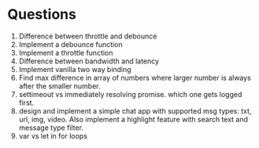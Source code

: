 # Questions

1. Difference between throttle and debounce
2. Implement a debounce function
3. Implement a throttle function
4. Difference between bandwidth and latency
5. Implement vanilla two way binding
6. Find max difference in array of numbers where larger number is always after the smaller number.
7. settimeout vs immediately resolving promise. which one gets logged first.
8. design and implement a simple chat app with supported msg types: txt, url, img, video. Also implement a highlight
   feature with search text and message type filter.
9. var vs let in for loops

